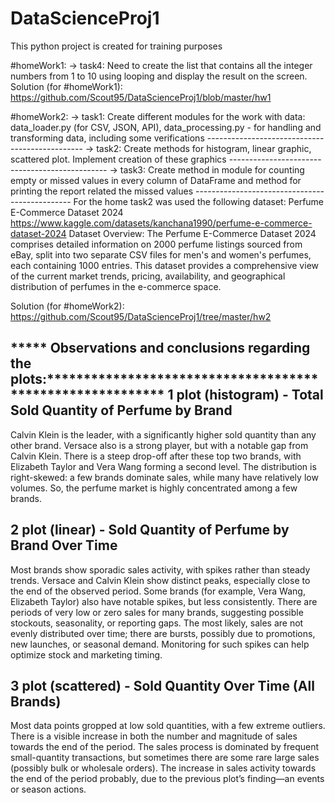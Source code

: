 # DataScienceProj1
This python project is created for training purposes

#homeWork1:
 -> task4:
    Need to create the list that contains all the integer numbers from 1 to 10 using looping and display
     the result on the screen. 
    Solution (for #homeWork1):
    https://github.com/Scout95/DataScienceProj1/blob/master/hw1

#homeWork2:
 -> task1: 
    Create different modules for the work with data: data_loader.py (for CSV, JSON, API), data_processing.py
     - for handling and 
    transforming data, including some verifications
    -----------------------------------------------
-> task2: 
    Create methods for histogram, linear graphic, scattered plot. Implement creation of these graphics
    -----------------------------------------------
-> task3: 
    Create method in module for counting empty or missed values in every column of DataFrame and method for 
    printing the report 
    related the missed values
    -----------------------------------------------
    For the home task2 was used the following dataset: 
    Perfume E-Commerce Dataset 2024
    https://www.kaggle.com/datasets/kanchana1990/perfume-e-commerce-dataset-2024
    Dataset Overview:
    The Perfume E-Commerce Dataset 2024 comprises detailed information on 2000 perfume listings sourced from eBay,
     split into two separate CSV files for men's and women's perfumes, each containing 1000 entries. This dataset 
     provides a comprehensive view of the current market trends, pricing, availability, and geographical distribution
      of perfumes in the e-commerce space.

 Solution (for #homeWork2):
 https://github.com/Scout95/DataScienceProj1/tree/master/hw2

***** Observations and conclusions regarding the plots:**********************************************************
1 plot (histogram) - Total Sold Quantity of Perfume by Brand
 -----------------------------------------------------------
Calvin Klein is the leader, with a significantly higher sold quantity than any other brand.
Versace also is a strong player, but with a notable gap from Calvin Klein.
There is a steep drop-off after these top two brands, with Elizabeth Taylor and Vera Wang forming a second level.
The distribution is right-skewed: a few brands dominate sales, while many have relatively low volumes.
So, the perfume market is highly concentrated among a few brands.

2 plot (linear) - Sold Quantity of Perfume by Brand Over Time
 -----------------------------------------------------------
Most brands show sporadic sales activity, with spikes rather than steady trends.
Versace and Calvin Klein show distinct peaks, especially close to the end of the observed period.
Some brands (for example, Vera Wang, Elizabeth Taylor) also have notable spikes, but less consistently.
There are periods of very low or zero sales for many brands, suggesting possible stockouts, seasonality, or reporting gaps.
The most likely, sales are not evenly distributed over time; there are bursts, possibly due to promotions, new launches, 
or seasonal demand.
Monitoring for such spikes can help optimize stock and marketing timing.

3 plot (scattered) - Sold Quantity Over Time (All Brands)
 ------------------------------------------------------------
Most data points gropped at low sold quantities, with a few extreme outliers.
There is a visible increase in both the number and magnitude of sales towards the end of the period.
The sales process is dominated by frequent small-quantity transactions, but sometimes there are some rare large sales
 (possibly bulk or wholesale orders).
The increase in sales activity towards the end of the period probably, due to the previous plot’s finding—an events or
 season actions.



